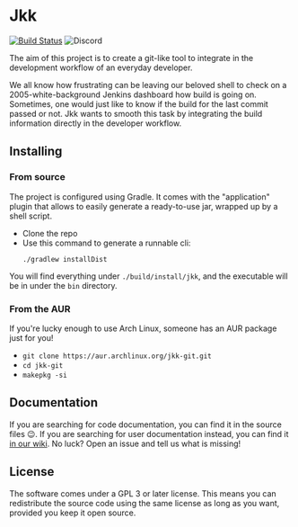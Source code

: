 # Jkk

[![Build Status](https://travis-ci.org/Polpetta/jkk.svg?branch=master)](https://travis-ci.org/Polpetta/jkk)
![Discord](https://img.shields.io/discord/664379301667274766?color=blue&label=Join%20Discord)

The aim of this project is to create a git-like tool to integrate in the development workflow of an everyday developer.

We all know how frustrating can be leaving our beloved shell to check on a 2005-white-background Jenkins dashboard how
build is going on. Sometimes, one would just like to know if the build for the last commit passed or not. Jkk wants to
smooth this task by integrating the build information directly in the developer workflow.

## Installing
### From source
The project is configured using Gradle. It comes with the "application" plugin that allows to easily generate a
ready-to-use jar, wrapped up by a shell script.

- Clone the repo
- Use this command to generate a runnable cli:
    ```shell script
    ./gradlew installDist
    ```

You will find everything under `./build/install/jkk`, and the executable will be in under the `bin` directory.

### From the AUR
If you're lucky enough to use Arch Linux, someone has an AUR package just for you!
- `git clone https://aur.archlinux.org/jkk-git.git`
- `cd jkk-git`
- `makepkg -si`

## Documentation

If you are searching for code documentation, you can find it in the source files 😉. If you are searching for user documentation instead, you can find it [in our wiki](https://github.com/Polpetta/jkk/wiki). No luck? Open an issue and tell us what is missing!

## License
The software comes under a GPL 3 or later license. This means you can redistribute the source code using the same license
as long as you want, provided you keep it open source.  
